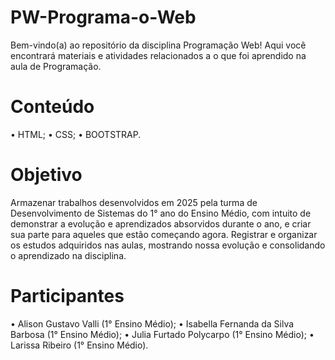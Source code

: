 # PW-Programa-o-Web
Bem-vindo(a) ao repositório da disciplina Programação Web!
Aqui você encontrará materiais e atividades relacionados a o que foi aprendido na aula de Programação.

 # Conteúdo
 • HTML; 
 • CSS;
 • BOOTSTRAP.

 # Objetivo

Armazenar trabalhos desenvolvidos em 2025 pela turma de Desenvolvimento de Sistemas do 1° ano do Ensino Médio, com intuito de demonstrar a evolução e aprendizados absorvidos durante o ano, e criar sua parte para aqueles que estão começando agora.
Registrar e organizar os estudos adquiridos nas aulas, mostrando nossa evolução e consolidando o aprendizado na disciplina.

# Participantes
  •	Alison Gustavo Valli (1° Ensino Médio);
	•	Isabella Fernanda da Silva Barbosa (1° Ensino Médio);
  •	Julia Furtado Polycarpo (1° Ensino Médio);
	•	Larissa Ribeiro (1° Ensino Médio).
	
	

